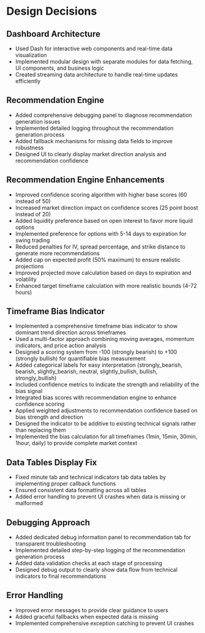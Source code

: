 # Design Decisions

## Dashboard Architecture
- Used Dash for interactive web components and real-time data visualization
- Implemented modular design with separate modules for data fetching, UI components, and business logic
- Created streaming data architecture to handle real-time updates efficiently

## Recommendation Engine
- Added comprehensive debugging panel to diagnose recommendation generation issues
- Implemented detailed logging throughout the recommendation generation process
- Added fallback mechanisms for missing data fields to improve robustness
- Designed UI to clearly display market direction analysis and recommendation confidence

## Recommendation Engine Enhancements
- Improved confidence scoring algorithm with higher base scores (60 instead of 50)
- Increased market direction impact on confidence scores (25 point boost instead of 20)
- Added liquidity preference based on open interest to favor more liquid options
- Implemented preference for options with 5-14 days to expiration for swing trading
- Reduced penalties for IV, spread percentage, and strike distance to generate more recommendations
- Added cap on expected profit (50% maximum) to ensure realistic projections
- Improved projected move calculation based on days to expiration and volatility
- Enhanced target timeframe calculation with more realistic bounds (4-72 hours)

## Timeframe Bias Indicator
- Implemented a comprehensive timeframe bias indicator to show dominant trend direction across timeframes
- Used a multi-factor approach combining moving averages, momentum indicators, and price action analysis
- Designed a scoring system from -100 (strongly bearish) to +100 (strongly bullish) for quantifiable bias measurement
- Added categorical labels for easy interpretation (strongly_bearish, bearish, slightly_bearish, neutral, slightly_bullish, bullish, strongly_bullish)
- Included confidence metrics to indicate the strength and reliability of the bias signal
- Integrated bias scores with recommendation engine to enhance confidence scoring
- Applied weighted adjustments to recommendation confidence based on bias strength and direction
- Designed the indicator to be additive to existing technical signals rather than replacing them
- Implemented the bias calculation for all timeframes (1min, 15min, 30min, 1hour, daily) to provide complete market context

## Data Tables Display Fix
- Fixed minute tab and technical indicators tab data tables by implementing proper callback functions
- Ensured consistent data formatting across all tables
- Added error handling to prevent UI crashes when data is missing or malformed

## Debugging Approach
- Added dedicated debug information panel to recommendation tab for transparent troubleshooting
- Implemented detailed step-by-step logging of the recommendation generation process
- Added data validation checks at each stage of processing
- Designed debug output to clearly show data flow from technical indicators to final recommendations

## Error Handling
- Improved error messages to provide clear guidance to users
- Added graceful fallbacks when expected data is missing
- Implemented comprehensive exception catching to prevent UI crashes
